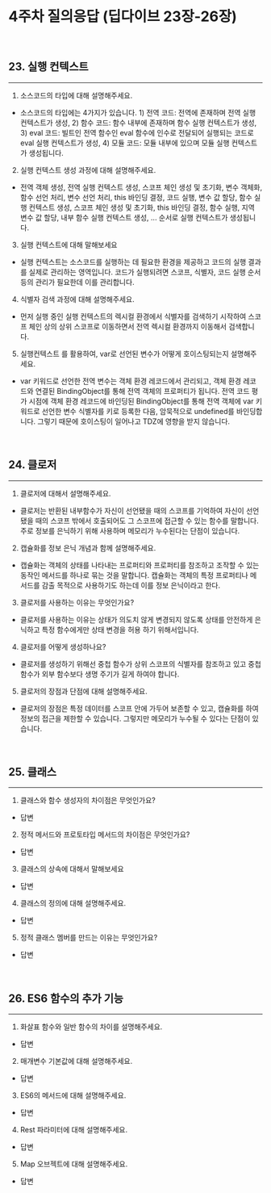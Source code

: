 # 4주차 질의응답 (딥다이브 23장-26장)

<br>

## 23. 실행 컨텍스트

---

1. 소스코드의 타입에 대해 설명해주세요.

- 소스코드의 타입에는 4가지가 있습니다. 1) 전역 코드: 전역에 존재하며 전역 실행 컨텍스트가 생성, 2) 함수 코드: 함수 내부에 존재하며 함수 실행 컨텍스트가 생성, 3) eval 코드: 빌트인 전역 함수인 eval 함수에 인수로 전달되어 실행되는 코드로 eval 실행 컨텍스트가 생성, 4) 모듈 코드: 모듈 내부에 있으며 모듈 실행 컨텍스트가 생성됩니다.

2. 실행 컨텍스트 생성 과정에 대해 설명해주세요.

- 전역 객체 생성, 전역 실행 컨텍스트 생성, 스코프 체인 생성 및 초기화, 변수 객체화, 함수 선언 처리, 변수 선언 처리, this 바인딩 결정, 코드 실행, 변수 값 할당, 함수 실행 컨텍스트 생성, 스코프 체인 생성 및 초기화, this 바인딩 결정, 함수 실행, 지역 변수 값 할당, 내부 함수 실행 컨텍스트 생성, ... 순서로 실행 컨텍스트가 생성됩니다.

3. 실행 컨텍스트에 대해 말해보세요

- 실행 컨텍스트는 소스코드를 실행하는 데 필요한 환경을 제공하고 코드의 실행 결과를 실제로 관리하는 영역입니다. 코드가 실행되려면 스코프, 식별자, 코드 실행 순서 등의 관리가 필요한데 이를 관리합니다.

4. 식별자 검색 과정에 대해 설명해주세요.

- 먼저 실행 중인 실행 컨텍스트의 렉시컬 환경에서 식별자를 검색하기 시작하여 스코프 체인 상의 상위 스코프로 이동하면서 전역 렉시컬 환경까지 이동해서 검색합니다.

5. 실행컨텍스트 를 활용하여, var로 선언된 변수가 어떻게 호이스팅되는지 설명해주세요.

- var 키워드로 선언한 전역 변수는 객체 환경 레코드에서 관리되고, 객체 환경 레코드와 연결된 BindingObject를 통해 전역 객체의 프로퍼티가 됩니다. 전역 코드 평가 시점에 객체 환경 레코드에 바인딩된 BindingObject를 통해 전역 객체에 var 키워드로 선언한 변수 식별자를 키로 등록한 다음, 암묵적으로 undefined를 바인딩합니다. 그렇기 때문에 호이스팅이 일어나고 TDZ에 영향을 받지 않습니다.

<br>

## 24. 클로저

---

1. 클로저에 대해서 설명해주세요.

- 클로저는 반환된 내부함수가 자신이 선언됐을 때의 스코프를 기억하여 자신이 선언됐을 때의 스코프 밖에서 호출되어도 그 스코프에 접근할 수 있는 함수를 말합니다. 주로 정보를 은닉하기 위해 사용하며 메모리가 누수된다는 단점이 있습니다.

2. 캡슐화를 정보 은닉 개념과 함께 설명해주세요.

- 캡슐화는 객체의 상태를 나타내는 프로퍼티와 프로퍼티를 참조하고 조작할 수 있는 동작인 메서드를 하나로 묶는 것을 말합니다. 캡슐화는 객체의 특정 프로퍼티나 메서드를 감출 목적으로 사용하기도 하는데 이를 정보 은닉이라고 한다.

3. 클로저를 사용하는 이유는 무엇인가요?

- 클로저를 사용하는 이유는 상태가 의도치 않게 변경되지 않도록 상태를 안전하게 은닉하고 특정 함수에게만 상태 변경을 허용 하기 위해서입니다.

4. 클로저를 어떻게 생성하나요?

- 클로저를 생성하기 위해선 중첩 함수가 상위 스코프의 식별자를 참조하고 있고 중첩 함수가 외부 함수보다 생명 주기가 길게 하여야 합니다.

5. 클로저의 장점과 단점에 대해 설명해주세요.

- 클로저의 장점은 특정 데이터를 스코프 안에 가두어 보존할 수 있고, 캡슐화를 하여 정보의 접근을 제한할 수 있습니다. 그렇지만 메모리가 누수될 수 있다는 단점이 있습니다.

<br>

## 25. 클래스

---

1. 클래스와 함수 생성자의 차이점은 무엇인가요?

- 답변

2. 정적 메서드와 프로토타입 메서드의 차이점은 무엇인가요?

- 답변

3. 클래스의 상속에 대해서 말해보세요

- 답변

4. 클래스의 정의에 대해 설명해주세요.

- 답변

5. 정적 클래스 멤버를 만드는 이유는 무엇인가요?

- 답변

<br>

## 26. ES6 함수의 추가 기능

---

1. 화살표 함수와 일반 함수의 차이를 설명해주세요.

- 답변

2. 매개변수 기본값에 대해 설명해주세요.

- 답변

3. ES6의 메서드에 대해 설명해주세요.

- 답변

4. Rest 파라미터에 대해 설명해주세요.

- 답변

5. Map 오브젝트에 대해 설명해주세요.

- 답변
